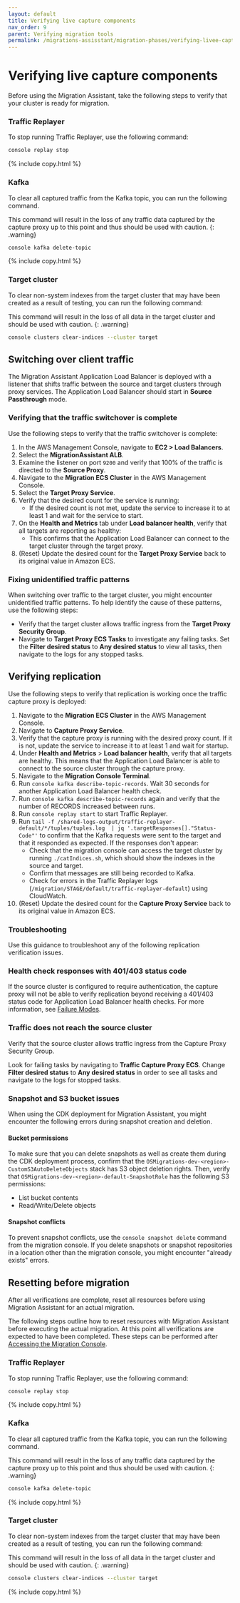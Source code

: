 ```yaml
---
layout: default
title: Verifying live capture components
nav_order: 9
parent: Verifying migration tools
permalink: /migrations-assisstant/migration-phases/verifying-livee-capture-compontents/
---
```


# Verifying live capture components

Before using the Migration Assistant, take the following steps to verify that your cluster is ready for migration.

### Traffic Replayer

To stop running Traffic Replayer, use the following command:

```bash
console replay stop
```
{% include copy.html %}

### Kafka 

To clear all captured traffic from the Kafka topic, you can run the following command. 

This command will result in the loss of any traffic data captured by the capture proxy up to this point and thus should be used with caution.
{: .warning}

```bash
console kafka delete-topic
```
{% include copy.html %}

### Target cluster 

To clear non-system indexes from the target cluster that may have been created as a result of testing, you can run the following command: 

This command will result in the loss of all data in the target cluster and should be used with caution.
{: .warning}

```bash
console clusters clear-indices --cluster target
```

## Switching over client traffic

The Migration Assistant Application Load Balancer is deployed with a listener that shifts traffic between the source and target clusters through proxy services. The Application Load Balancer should start in **Source Passthrough** mode.

### Verifying that the traffic switchover is complete

Use the following steps to verify that the traffic switchover is complete:

1. In the AWS Management Console, navigate to **EC2 > Load Balancers**.
2. Select the **MigrationAssistant ALB**.
3. Examine the listener on port `9200` and verify that 100% of the traffic is directed to the **Source Proxy**.
4. Navigate to the **Migration ECS Cluster** in the AWS Management Console.
5. Select the **Target Proxy Service**.
6. Verify that the desired count for the service is running:
   * If the desired count is not met, update the service to increase it to at least 1 and wait for the service to start.
7. On the **Health and Metrics** tab under **Load balancer health**, verify that all targets are reporting as healthy:
   * This confirms that the Application Load Balancer can connect to the target cluster through the target proxy.
8. (Reset) Update the desired count for the **Target Proxy Service** back to its original value in Amazon ECS.

### Fixing unidentified traffic patterns

When switching over traffic to the target cluster, you might encounter unidentified traffic patterns. To help identify the cause of these patterns, use the following steps:
* Verify that the target cluster allows traffic ingress from the **Target Proxy Security Group**.
* Navigate to **Target Proxy ECS Tasks** to investigate any failing tasks.
Set the **Filter desired status** to **Any desired status** to view all tasks, then navigate to the logs for any stopped tasks.


## Verifying replication

Use the following steps to verify that replication is working once the traffic capture proxy is deployed:


1. Navigate to the **Migration ECS Cluster** in the AWS Management Console.
2. Navigate to **Capture Proxy Service**.
3. Verify that the capture proxy is running with the desired proxy count. If it is not, update the service to increase it to at least 1 and wait for startup.
4. Under **Health and Metrics** > **Load balancer health**, verify that all targets are healthy. This means that the Application Load Balancer is able to connect to the source cluster through the capture proxy.
5. Navigate to the **Migration Console Terminal**.
6. Run `console kafka describe-topic-records`. Wait 30 seconds for another Application Load Balancer health check.
7. Run `console kafka describe-topic-records` again and verify that the number of RECORDS increased between runs.
8. Run `console replay start` to start Traffic Replayer.
9.  Run `tail -f /shared-logs-output/traffic-replayer-default/*/tuples/tuples.log  | jq '.targetResponses[]."Status-Code"'` to confirm that the Kafka requests were sent to the target and that it responded as expected. If the responses don't appear:
    * Check that the migration console can access the target cluster by running `./catIndices.sh`, which should show the indexes in the source and target.
    * Confirm that messages are still being recorded to Kafka.
    * Check for errors in the Traffic Replayer logs (`/migration/STAGE/default/traffic-replayer-default`) using CloudWatch.
10. (Reset) Update the desired count for the **Capture Proxy Service** back to its original value in Amazon ECS.

### Troubleshooting

Use this guidance to troubleshoot any of the following replication verification issues.

### Health check responses with 401/403 status code

If the source cluster is configured to require authentication, the capture proxy will not be able to verify replication beyond receiving a 401/403 status code for Application Load Balancer health checks. For more information, see [Failure Modes](https://github.com/opensearch-project/opensearch-migrations/blob/main/TrafficCapture/trafficCaptureProxyServer/README.md#failure-modes).

### Traffic does not reach the source cluster 

Verify that the source cluster allows traffic ingress from the Capture Proxy Security Group.

Look for failing tasks by navigating to **Traffic Capture Proxy ECS**. Change **Filter desired status** to **Any desired status** in order to see all tasks and navigate to the logs for stopped tasks.

### Snapshot and S3 bucket issues

When using the CDK deployment for Migration Assistant, you might encounter the following errors during snapshot creation and deletion.

#### Bucket permissions

To make sure that you can delete snapshots as well as create them during the CDK deployment process, confirm that the `OSMigrations-dev-<region>-CustomS3AutoDeleteObjects` stack has S3 object deletion rights. Then, verify that `OSMigrations-dev-<region>-default-SnapshotRole` has the following S3 permissions:  

  - List bucket contents  
  - Read/Write/Delete objects

#### Snapshot conflicts

To prevent snapshot conflicts, use the `console snapshot delete` command from the migration console. If you delete snapshots or snapshot repositories in a location other than the migration console, you might encounter "already exists" errors.

## Resetting before migration

After all verifications are complete, reset all resources before using Migration Assistant for an actual migration. 

The following steps outline how to reset resources with Migration Assistant before executing the actual migration. At this point all verifications are expected to have been completed. These steps can be performed after [Accessing the Migration Console]({{site.url}}{{site.baseurl}}/migration-assistant/migration-console/accessing-the-migration-console/).

### Traffic Replayer

To stop running Traffic Replayer, use the following command:

```bash
console replay stop
```
{% include copy.html %}

### Kafka 

To clear all captured traffic from the Kafka topic, you can run the following command. 

This command will result in the loss of any traffic data captured by the capture proxy up to this point and thus should be used with caution.
{: .warning}

```bash
console kafka delete-topic
```
{% include copy.html %}

### Target cluster 

To clear non-system indexes from the target cluster that may have been created as a result of testing, you can run the following command: 

This command will result in the loss of all data in the target cluster and should be used with caution.
{: .warning}

```bash
console clusters clear-indices --cluster target
```
{% include copy.html %}
